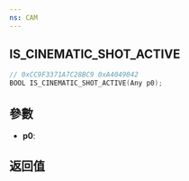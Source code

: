```yaml
---
ns: CAM
---
```

## IS_CINEMATIC_SHOT_ACTIVE

```c
// 0xCC9F3371A7C28BC9 0xA4049042
BOOL IS_CINEMATIC_SHOT_ACTIVE(Any p0);
```


## 參數
* **p0**: 

## 返回值
